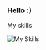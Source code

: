 ### Hello :)

My skills

![My Skills](https://skillicons.dev/icons?i=js,ts,html,css,sass,nodejs,react,vue,laravel,php,dotnet,cs,androidstudio,kotlin,java,python,git,docker,gcp,figma&perline=5)
